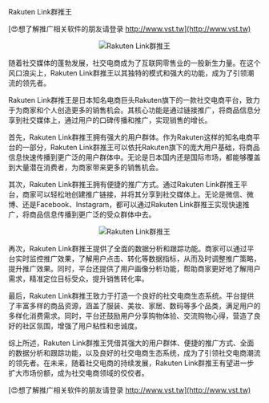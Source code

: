 Rakuten Link群推王

[😍想了解推广相关软件的朋友请登录 http://www.vst.tw](http://www.vst.tw)

 <center><img src="https://vst.tw/MP4/tuiguang/png/8.png" alt="Rakuten Link群推王"></center>

随着社交媒体的蓬勃发展，社交电商成为了互联网零售业的一股新生力量。在这个风口浪尖上，Rakuten Link群推王以其独特的模式和强大的功能，成为了引领潮流的领先者。

Rakuten Link群推王是日本知名电商巨头Rakuten旗下的一款社交电商平台，致力于为商家和个人创造更多的销售机会。其核心功能是通过链接推广，将商品信息分享到社交媒体上，通过用户的口碑传播和推广，实现销售的增长。

首先，Rakuten Link群推王拥有强大的用户群体。作为Rakuten这样的知名电商平台的一部分，Rakuten Link群推王可以依托Rakuten旗下的庞大用户基础，将商品信息快速传播到更广泛的用户群体中。无论是日本国内还是国际市场，都能够覆盖到大量潜在消费者，为商家带来更多的销售机会。

其次，Rakuten Link群推王拥有便捷的推广方式。通过Rakuten Link群推王平台，商家可以轻松地创建推广链接，并将其分享到社交媒体上。无论是微信、微博、还是Facebook、Instagram，都可以通过Rakuten Link群推王实现快速推广，将商品信息传播到更广泛的受众群体中去。

 <center><img src="https://vst.tw/MP4/tuiguang/png/2.png" alt="Rakuten Link群推王"></center>

再次，Rakuten Link群推王提供了全面的数据分析和跟踪功能。商家可以通过平台实时监控推广效果，了解用户点击、转化等数据指标，从而及时调整推广策略，提升推广效果。同时，平台还提供了用户画像分析功能，帮助商家更好地了解用户需求，精准定位目标受众，提升销售转化率。

最后，Rakuten Link群推王致力于打造一个良好的社交电商生态系统。平台提供了丰富多样的商品资源，涵盖了服装、美妆、家居、数码等多个品类，满足用户的多样化消费需求。同时，平台还鼓励用户分享购物体验、交流购物心得，营造了良好的社区氛围，增强了用户粘性和忠诚度。

综上所述，Rakuten Link群推王凭借其强大的用户群体、便捷的推广方式、全面的数据分析和跟踪功能，以及良好的社交电商生态系统，成为了引领社交电商潮流的领先者。在未来，随着社交电商的持续发展，Rakuten Link群推王有望进一步扩大市场份额，成为社交电商领域的佼佼者。

[😍想了解推广相关软件的朋友请登录 http://www.vst.tw](http://www.vst.tw)



